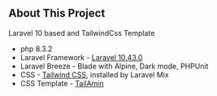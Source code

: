 ## About This Project

Laravel 10 based and TailwindCss Template

- php 8.3.2
- Laravel Framework - [Laravel 10.43.0](https://laravel.com/)
- Laravel Breeze - Blade with Alpine, Dark mode, PHPUnit
- CSS - [Tailwind CSS](https://tailwindcss.com/), installed by Laravel Mix
- CSS Template - [TailAmin](https://tailadmin.com/)